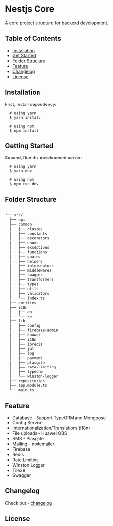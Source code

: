 # Nestjs Core

A core project structure for backend development.

## Table of Contents

- [Installation](#installation)
- [Get Started](#getstarted)
- [Folder Structure](#folderstructure)
- [Feature](#feature)
- [Changelog](#changelog)
- [License](#license)

## Installation

First, Install dependency:

```shell
  # using yarn
  $ yarn install

  # using npm
  $ npm install
```

## Getting Started

Second, Run the development server:

```shell
  # using yarn
  $ yarn dev

  # using npm
  $ npm run dev
```

## Folder Structure

```bash
.
└── src/
  ├── api
  ├── common
  │   ├── classes
  │   ├── constants
  │   ├── decorators
  │   ├── enums
  │   ├── exceptions
  │   ├── functions
  │   ├── guards
  │   ├── helpers
  │   ├── interceptors
  │   ├── middlewares
  │   ├── swagger
  │   ├── transformers
  │   ├── types
  │   ├── utils
  │   ├── validators
  │   └── index.ts
  ├── entities
  ├── i18n
  │   ├── en
  │   └── km
  ├── lib
  │   ├── config
  │   ├── firebase-admin
  │   ├── huawei
  │   ├── i18n
  │   ├── ioredis
  │   ├── jwt
  │   ├── log
  │   ├── payment
  │   ├── plasgate
  │   ├── rate-limiting
  │   ├── typeorm
  │   └── winston-logger
  ├── repositories
  ├── app.module.ts
  └── main.ts
```

## Feature
  - Database - Support TypeORM and Mongoose
  - Config Service
  - Internationalization/Translations (i18n)
  - File uploads - Huawei OBS
  - SMS - Plasgate
  - Mailing - nodemailer
  - Firebase
  - Redis
  - Rate Limiting
  - Winston Logger
  - Tile38
  - Swagger

## Changelog

Check out - [changelog](CHANGELOG.md)

## License

